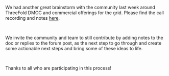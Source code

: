 We had another great brainstorm with the community last week around ThreeFold DMCC and commercial offerings for the grid. Please find the call recording and notes [here](https://forum.threefold.io/t/threefold-dmcc-grid-commercial-offerings-brainstorms-notes-next-steps/3855).

<br/>

We invite the community and team to still contribute by adding notes to the doc or replies to the forum post, as the next step to go through and create some actionable next steps and bring some of these ideas to life.

<br/>

Thanks to all who are participating in this process!